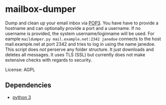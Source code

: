 mailbox-dumper
==============

Dump and clean up your email inbox via [POP3](https://tools.ietf.org/html/rfc1939).
You have have to provide a hostname and can optionally provide a port
and a username. If no username is provided, the system username/loginname
will be used. For eample ```maildumper.py mail.example.net:2342 janedoe```
connects to the host mail.example.net at port 2342 and tries to log in
using the name janedoe. 
This script does *not* perserve any folder structure. It just downloads
and deletes all messages. It uses TLS (SSL) but currently does not make 
extensive checks with regards to security.

License: AGPL

Dependencies
------------
* [python 3](http://www.python.org)
